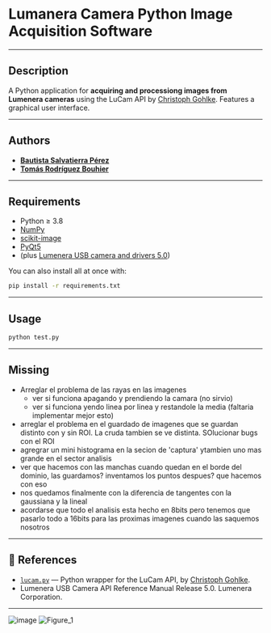 # Lumanera Camera Python Image Acquisition Software

---

## Description

A Python application for **acquiring and processiong images from Lumenera cameras** using the LuCam API by [Christoph Gohlke](https://github.com/cgohlke). Features a graphical user interface.

---

## Authors

- [**Bautista Salvatierra Pérez**](https://github.com/bautisalva)
- [**Tomás Rodríguez Bouhier**](https://github.com/totorod1120)

---

## Requirements

- Python ≥ 3.8
- [NumPy](https://numpy.org/)
- [scikit-image](https://scikit-image.org/)
- [PyQt5](https://pypi.org/project/PyQt6/)
- (plus [Lumenera USB camera and drivers 5.0](https://www.lumenera.com/))

You can also install all at once with:

```bash
pip install -r requirements.txt
```
---
## Usage
```bash
python test.py
```
---

## Missing
- Arreglar el problema de las rayas en las imagenes
    - ver si funciona apagando y prendiendo la camara (no sirvio)
    - ver si funciona yendo linea por linea y restandole la media (faltaria implementar mejor esto)
- arreglar el problema en el guardado de imagenes que se guardan distinto con y sin ROI. La cruda tambien se ve distinta. SOlucionar bugs con el ROI
- agregrar un mini histograma en la secion de 'captura'  ytambien uno mas grande en el sector analisis
- ver que hacemos con las manchas cuando quedan en el borde del dominio, las guardamos? inventamos los puntos despues? que hacemos con eso
- nos quedamos finalmente con la diferencia de tangentes con la gaussiana y la lineal
- acordarse que todo el analisis esta hecho en 8bits pero tenemos que pasarlo todo a 16bits para las proximas imagenes cuando las saquemos nosotros
---


## 🔗 References

- [`lucam.py`](https://github.com/cgohlke/lucam) — Python wrapper for the LuCam API, by [Christoph Gohlke](https://github.com/cgohlke).
- Lumenera USB Camera API Reference Manual Release 5.0. Lumenera Corporation.

---
![image](https://github.com/user-attachments/assets/982437cf-5599-43d9-a4dd-87b9221eee4f)
![Figure_1](https://github.com/user-attachments/assets/4c321fbf-000b-4291-8758-edccdfaf5d66)


